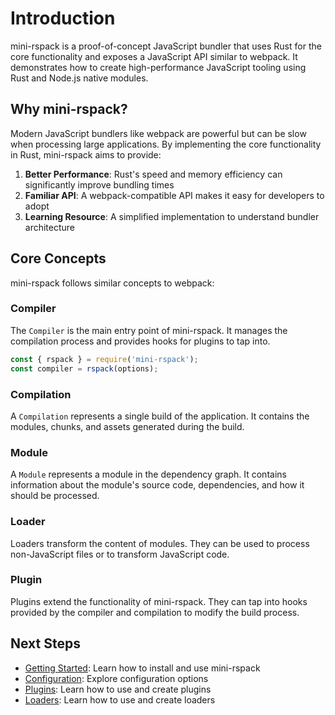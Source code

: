# Introduction

mini-rspack is a proof-of-concept JavaScript bundler that uses Rust for the core functionality and exposes a JavaScript API similar to webpack. It demonstrates how to create high-performance JavaScript tooling using Rust and Node.js native modules.

## Why mini-rspack?

Modern JavaScript bundlers like webpack are powerful but can be slow when processing large applications. By implementing the core functionality in Rust, mini-rspack aims to provide:

1. **Better Performance**: Rust's speed and memory efficiency can significantly improve bundling times
2. **Familiar API**: A webpack-compatible API makes it easy for developers to adopt
3. **Learning Resource**: A simplified implementation to understand bundler architecture

## Core Concepts

mini-rspack follows similar concepts to webpack:

### Compiler

The `Compiler` is the main entry point of mini-rspack. It manages the compilation process and provides hooks for plugins to tap into.

```javascript
const { rspack } = require('mini-rspack');
const compiler = rspack(options);
```

### Compilation

A `Compilation` represents a single build of the application. It contains the modules, chunks, and assets generated during the build.

### Module

A `Module` represents a module in the dependency graph. It contains information about the module's source code, dependencies, and how it should be processed.

### Loader

Loaders transform the content of modules. They can be used to process non-JavaScript files or to transform JavaScript code.

### Plugin

Plugins extend the functionality of mini-rspack. They can tap into hooks provided by the compiler and compilation to modify the build process.

## Next Steps

- [Getting Started](/guide/getting-started): Learn how to install and use mini-rspack
- [Configuration](/guide/configuration): Explore configuration options
- [Plugins](/guide/plugins): Learn how to use and create plugins
- [Loaders](/guide/loaders): Learn how to use and create loaders
